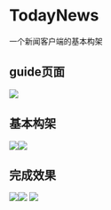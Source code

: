 # TodayNews
一个新闻客户端的基本构架

## guide页面  
![](http://i2.buimg.com/567571/44d67b284037c97a.gif) 

## 基本构架  
![](http://i2.buimg.com/567571/868ff3094550badf.gif)![](http://i2.buimg.com/567571/267b1e4a666d924c.gif)  

## 完成效果  
![](http://i2.buimg.com/567571/c41e177f9dc3ae1f.gif)![](http://i2.buimg.com/567571/f71ec7680f5a114b.gif)   ![](http://i2.buimg.com/567571/6888a0bbaae592b6.gif)






